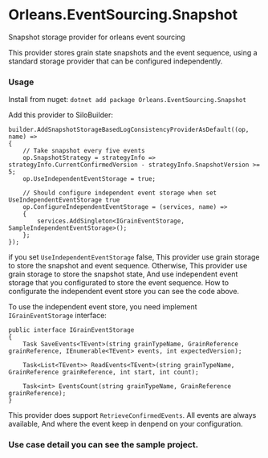 # Orleans.EventSourcing.Snapshot
Snapshot storage provider for orleans event sourcing

This provider stores grain state snapshots and the event sequence, using a standard storage provider that can be configured independently.

### Usage
Install from nuget:
`dotnet add package Orleans.EventSourcing.Snapshot`

Add this provider to SiloBuilder:

    builder.AddSnapshotStorageBasedLogConsistencyProviderAsDefault((op, name) => 
    {
        // Take snapshot every five events
        op.SnapshotStrategy = strategyInfo => strategyInfo.CurrentConfirmedVersion - strategyInfo.SnapshotVersion >= 5;
        op.UseIndependentEventStorage = true;

        // Should configure independent event storage when set UseIndependentEventStorage true
        op.ConfigureIndependentEventStorage = (services, name) =>
        {
            services.AddSingleton<IGrainEventStorage, SampleIndependentEventStorage>();
        };
    });
        
if you set `UseIndependentEventStorage` false, This provider use grain storage to store the snapshot and event sequence. Otherwise, This provider use grain storage to store the snapshot state, And use independent event storage that you configurated to store the event sequence. How to configurate the independent event store you can see the code above. 

To use the independent event store, you need implement `IGrainEventStorage` interface:

    public interface IGrainEventStorage
    {
        Task SaveEvents<TEvent>(string grainTypeName, GrainReference grainReference, IEnumerable<TEvent> events, int expectedVersion);

        Task<List<TEvent>> ReadEvents<TEvent>(string grainTypeName, GrainReference grainReference, int start, int count);

        Task<int> EventsCount(string grainTypeName, GrainReference grainReference);
    }

This provider does support `RetrieveConfirmedEvents`. All events are always available, And where the event keep in denpend on your configuration.

### Use case detail you can see the sample project.
